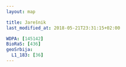 ```yaml
---
layout: map

title: Jarešnik
last_modified_at: 2018-05-21T23:31:15+02:00

WDPA: [145142]
BioRaS: [436]
geoSrbija:
  L1_183: [36]
---
```


